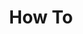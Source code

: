 ---
# Accomplishments widget.
widget: "howto"  # See https://sourcethemes.com/academic/docs/page-builder/
headless: true  # This file represents a page section.
active: true  # Activate this widget? true/false
weight: 3  # Order that this section will appear.
title: "How To"
subtitle: ""

# Date format
#   Refer to https://sourcethemes.com/academic/docs/customization/#date-format
date_format: "Jan 2006"

# Accomplishments.
#   Add/remove as many `[[item]]` blocks below as you like.
#   `title`, `organization` and `date_start` are the required parameters.
#   Leave other parameters empty if not required.
#   Begin/end multi-line descriptions with 3 quotes `"""`.
item: 
smallItem: 
 - title: "Active Workload Protection on AWS Fargate, and The Importance of Immutability"
   summary: "blog.aquasec.com"
   linkText: ""
   linkUrl: "https://blog.aquasec.com/active-workload-protection-on-aws-fargate"
   openNewWindow: 
   image: "https://res.cloudinary.com/agile-seo/image/fetch/w_62,dpr_1.0,d_blank_am8gzx.png/https%3A%2F%2Flogo.clearbit.com%2Fblog.aquasec.com%3Fsize%3D250"
 - title: "Build a serverless Twitter reader using AWS Fargate"
   summary: "aws.amazon.com"
   linkText: ""
   linkUrl: "https://aws.amazon.com/blogs/machine-learning/build-a-serverless-twitter-reader-using-aws-fargate/"
   openNewWindow: 
   image: "https://res.cloudinary.com/agile-seo/image/fetch/w_62,dpr_1.0,d_blank_am8gzx.png/https%3A%2F%2Flogo.clearbit.com%2Faws.amazon.com%3Fsize%3D250"
 - title: "Creating Your First Container in AWS Fargate"
   summary: "n2ws.co"
   linkText: ""
   linkUrl: "https://n2ws.com/blog/aws-cloud/container-aws-fargate"
   openNewWindow: 
   image: "https://res.cloudinary.com/agile-seo/image/fetch/w_62,dpr_1.0,d_blank_am8gzx.png/https%3A%2F%2Flogo.clearbit.com%2Fn2ws.com%3Fsize%3D250"
 - title: "Dockerizing and Deploying a .NET Core Application to AWS ECS Fargate"
   summary: "blog.kloia.com"
   linkText: ""
   linkUrl: "https://blog.kloia.com/dockerizing-and-deploying-a-net-core-application-to-aws-ecs-fargate-d91184d854c7"
   openNewWindow: 
   image: "https://res.cloudinary.com/agile-seo/image/fetch/w_62,dpr_1.0,d_blank_am8gzx.png/https%3A%2F%2Flogo.clearbit.com%2Fblog.kloia.com%3Fsize%3D250"
 - title: "Run tasks with AWS Fargate and Lambda"
   summary: "lobster1234.github.io"
   linkText: ""
   linkUrl: "https://lobster1234.github.io/2017/12/03/run-tasks-with-aws-fargate-and-lambda/"
   openNewWindow: 
   image: "https://res.cloudinary.com/agile-seo/image/fetch/w_62,dpr_1.0,d_blank_am8gzx.png/https%3A%2F%2Flogo.clearbit.com%2Flobster1234.github.io%3Fsize%3D250"
---